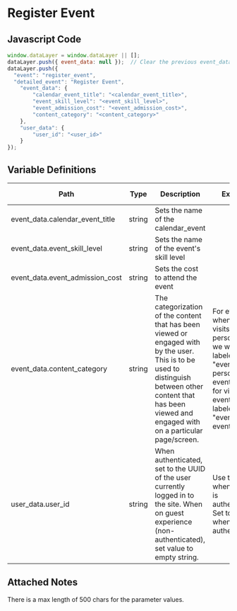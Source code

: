 # Register Event

### 

## Javascript Code
```js
window.dataLayer = window.dataLayer || [];
dataLayer.push({ event_data: null });  // Clear the previous event_data object.
dataLayer.push({
  "event": "register_event",
  "detailed_event": "Register Event",
    "event_data": {
        "calendar_event_title": "<calendar_event_title>",
        "event_skill_level": "<event_skill_level>",
        "event_admission_cost": "<event_admission_cost>",
        "content_category": "<content_category>"
    },
    "user_data": {
        "user_id": "<user_id>"
    }
});
```

## Variable Definitions

|Path|Type|Description|Example|Pattern|Min Length|Max Length|Minimum|Maximum|Multiple Of|
| --- | --- | --- | --- | --- | --- | --- | --- | --- | --- |
|event_data.calendar_event_title|string|Sets the name of the calendar\_event||||||||
|event_data.event_skill_level|string|Sets the name of the event's skill level||||||||
|event_data.event_admission_cost|string|Sets the cost to attend the event||||||||
|event_data.content_category|string|The categorization of the content that has been viewed or engaged with by the user. This is to be used to distinguish between other content that has been viewed and engaged with on a particular page/screen.|For events, when a user visits an in-person event, we want this labeled as "events:in-person events," and for virtual events, labeled as "events:virtual event.|||||||
|user_data.user_id|string|When authenticated, set to the UUID of the user currently logged in to the site. When on guest experience \(non-authenticated\), set value to empty string.|Use the UUID when a user is authenticated. Set to empty when not authenticated.|||||||

## Attached Notes
<p>There is a max length of 500 chars for the parameter values.</p>
